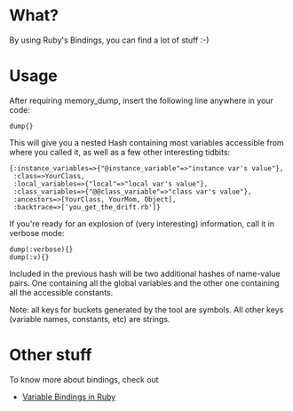 What?
===

By using Ruby's Bindings, you can find a lot of stuff :-)


Usage
===

After requiring memory_dump, insert the following line anywhere in your code:

    dump{}

This will give you a nested Hash containing most variables accessible from where you called it, 
as well as a few other interesting tidbits:

    {:instance_variables=>{"@instance_variable"=>"instance var's value"},
     :class=>YourClass,
     :local_variables=>{"local"=>"local var's value"},
     :class_variables=>{"@@class_variable"=>"class var's value"},
     :ancestors=>[YourClass, YourMom, Object],
     :backtrace=>['you_get_the_drift.rb']}

If you're ready for an explosion of (very interesting) information, call it in verbose mode:

    dump(:verbose){}
    dump(:v){}

Included in the previous hash will be two additional hashes of name-value pairs. One containing
all the global variables and the other one containing all the accessible constants.

Note: all keys for buckets generated by the tool are symbols. All other keys (variable names, constants, etc)
are strings.

Other stuff
===

To know more about bindings, check out
* [Variable Bindings in Ruby](http://onestepback.org/index.cgi/Tech/Ruby/RubyBindings.rdoc)


